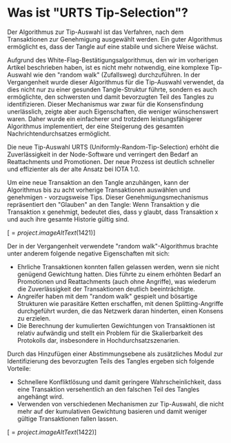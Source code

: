 <!--
---article_info
title: Was ist "URTS Tip-Selection"?
author: [author_1]
reviews: [DanieKrie, Doenermaker]
---
-->

# Was ist "URTS Tip-Selection"?

Der Algorithmus zur Tip-Auswahl ist das Verfahren, nach dem Transaktionen zur Genehmigung ausgewählt werden. Ein guter Algorithmus ermöglicht es, dass der Tangle auf eine stabile und sichere Weise wächst. 

Aufgrund des White-Flag-Bestätigungsalgorithmus, den wir im vorherigen Artikel beschrieben haben, ist es nicht mehr notwendig, eine komplexe Tip-Auswahl wie den "random walk" (Zufallsweg) durchzuführen. In der Vergangenheit wurde dieser Algorithmus für die Tip-Auswahl verwendet, da dies nicht nur zu einer gesunden Tangle-Struktur führte, sondern es auch ermöglichte, den schwersten und damit bevorzugten Teil des Tangles zu identifizieren. Dieser Mechanismus war zwar für die Konsensfindung unerlässlich, zeigte aber auch Eigenschaften, die weniger wünschenswert waren. Daher wurde ein einfacherer und trotzdem leistungsfähigerer Algorithmus implementiert, der eine Steigerung des gesamten Nachrichtendurchsatzes ermöglicht. 

Die neue Tip-Auswahl URTS (Uniformly-Random-Tip-Selection) erhöht die Zuverlässigkeit in der Node-Software und verringert den Bedarf an Reattachments und Promotionen. Der neue Prozess ist deutlich schneller und effizienter als der alte Ansatz bei IOTA 1.0. 

Um eine neue Transaktion an den Tangle anzuhängen, kann der Algorithmus bis zu acht vorherige Transaktionen auswählen und genehmigen - vorzugsweise Tips. Dieser Genehmigungsmechanismus repräsentiert den "Glauben" an den Tangle: Wenn Transaktion y die Transaktion x genehmigt, bedeutet dies, dass y glaubt, dass Transaktion x und auch ihre gesamte Historie gültig sind.



[$=project.imageAltText(1421)$]



Der in der Vergangenheit verwendete "random walk"-Algorithmus brachte unter anderem folgende negative Eigenschaften mit sich:

- Ehrliche Transaktionen konnten fallen gelassen werden, wenn sie nicht genügend Gewichtung hatten. Dies führte zu einem erhöhten Bedarf an Promotionen und Reattachments (auch ohne Angriffe), was wiederum die Zuverlässigkeit der Transaktionen deutlich beeinträchtigte.
- Angreifer haben mit dem "random walk" gespielt und bösartige Strukturen wie parasitäre Ketten erschaffen, mit denen Splitting-Angriffe durchgeführt wurden, die das Netzwerk daran hinderten, einen Konsens zu erzielen.
- Die Berechnung der kumulierten Gewichtungen von Transaktionen ist relativ aufwändig und stellt ein Problem für die Skalierbarkeit des Protokolls dar, insbesondere in Hochdurchsatzszenarien.
 

Durch das Hinzufügen einer Abstimmungsebene als zusätzliches Modul zur Identifizierung des bevorzugten Teils des Tangles ergeben sich folgende Vorteile:

- Schnellere Konfliktlösung und damit geringere Wahrscheinlichkeit, dass eine Transaktion versehentlich an den falschen Teil des Tangles angehängt wird.
- Verwenden von verschiedenen Mechanismen zur Tip-Auswahl, die nicht mehr auf der kumulativen Gewichtung basieren und damit weniger gültige Transaktionen fallen lassen.


[$=project.imageAltText(1422)$]

